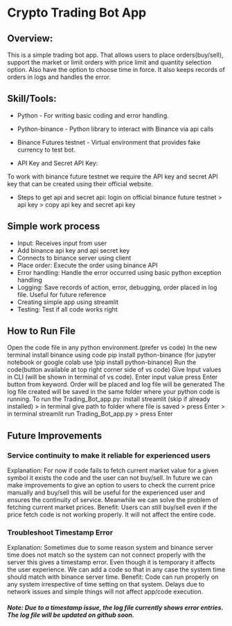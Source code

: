 # Crypto Trading Bot App

## Overview: 
This is a simple trading bot app. That allows users to place orders(buy/sell), support the market or limit orders with price limit and quantity selection option. Also have the option to choose time in force. lt also keeps records of orders in logs and handles the error. 

## Skill/Tools:

- Python -  For writing basic coding and error handling.

- Python-binance - Python library to interact with Binance via api calls

- Binance Futures testnet - Virtual environment that provides fake currency to test bot. 

- API Key and Secret API Key:

To work with binance future testnet we require the API key and secret API key that can be created using their official website. 

- Steps to get api and secret api: login on official binance future testnet > api key > copy api key and secret api key



## Simple work process

- Input: Receives input from user 
- Add binance api key and api secret key
- Connects to binance server using client
- Place order: Execute the order using binance API
- Error handling: Handle the error occurred using basic python exception handling
- Logging: Save records of action, error, debugging, order placed in log file. Useful for future reference
- Creating simple app using streamlit
- Testing: Test if all code works right

## How to Run File

Open the code file in any python environment.(prefer vs code)
In the new terminal install binance using code 
pip install python-binance (for  jupyter notebook or google colab use !pip install python-binance)
Run the code(button available at top right corner side of vs code)
Give Input values in CLI (will be shown in terminal of vs code). Enter input value press Enter button from keyword.
Order will be placed and log file will be generated
The log file created will be saved in the same folder where your python code is running.
To run the Trading_Bot_app.py: install streamlit (skip if already installed) > in terminal give path to folder where file is saved > press Enter > in terminal streamlit run Trading_Bot_app.py > press Enter





## Future Improvements

### Service continuity to make it reliable for experienced users

Explanation: For now if code fails to fetch current market value for a given symbol it exists the code and the user can not buy/sell. In future we can make improvements to give an option to users to check the current price manually and buy/sell this will be useful for the experienced user and ensures the continuity of service. Meanwhile we can solve the problem of fetching current market prices. 
Benefit: Users can still buy/sell even if the price fetch code is not working properly. It will not affect the entire code.

### Troubleshoot Timestamp Error

Explanation: Sometimes due to some reason system and binance server time does not match so the system can not connect properly with the server this gives a timestamp error. Even though it is temporary it affects the user experience. We can add a code so that in any case the system time should match with binance server time.
Benefit: Code can run properly on any system irrespective of time setting on that system. Delays due to network issues and simple things will not affect app/code execution.






##### Note: Due to a timestamp issue, the log file currently shows error entries. The log file will be updated on github soon.
